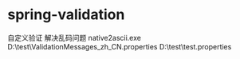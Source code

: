 # spring-validation
自定义验证
解决乱码问题
native2ascii.exe D:\test\ValidationMessages_zh_CN.properties D:\test\test.properties
